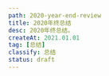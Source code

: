 ```yaml
---
path: 2020-year-end-review
title: 2020年终总结
desc: 2020年终总结。
createAt: 2021.01.01
tag: [总结]
classify: 总结
status: draft
---
```

